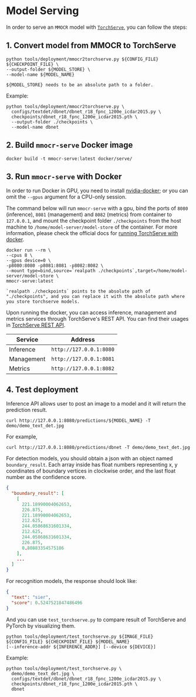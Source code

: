 # Model Serving

In order to serve an `MMOCR` model with [`TorchServe`](https://pytorch.org/serve/), you can follow the steps:

## 1. Convert model from MMOCR to TorchServe

```shell
python tools/deployment/mmocr2torchserve.py ${CONFIG_FILE} ${CHECKPOINT_FILE} \
--output-folder ${MODEL_STORE} \
--model-name ${MODEL_NAME}
```

```{note}
${MODEL_STORE} needs to be an absolute path to a folder.
```

Example:

```shell
python tools/deployment/mmocr2torchserve.py \
  configs/textdet/dbnet/dbnet_r18_fpnc_1200e_icdar2015.py \
  checkpoints/dbnet_r18_fpnc_1200e_icdar2015.pth \
  --output-folder ./checkpoints \
  --model-name dbnet
```

## 2. Build `mmocr-serve` Docker image

```shell
docker build -t mmocr-serve:latest docker/serve/
```

## 3. Run `mmocr-serve` with Docker

In order to run Docker in GPU, you need to install [nvidia-docker](https://docs.nvidia.com/datacenter/cloud-native/container-toolkit/install-guide.html); or you can omit the `--gpus` argument for a CPU-only session.

The command below will run `mmocr-serve` with a gpu, bind the ports of `8080` (inference),
`8081` (management) and `8082` (metrics) from container to `127.0.0.1`, and mount
the checkpoint folder `./checkpoints` from the host machine to `/home/model-server/model-store`
of the container. For more information, please check the official docs for [running TorchServe with docker](https://github.com/pytorch/serve/blob/master/docker/README.md#running-torchserve-in-a-production-docker-environment).

```shell
docker run --rm \
--cpus 8 \
--gpus device=0 \
-p8080:8080 -p8081:8081 -p8082:8082 \
--mount type=bind,source=`realpath ./checkpoints`,target=/home/model-server/model-store \
mmocr-serve:latest
```

```{note}
`realpath ./checkpoints` points to the absolute path of "./checkpoints", and you can replace it with the absolute path where you store torchserve models.
```

Upon running the docker, you can access inference, management and metrics services
through TorchServe's REST API.
You can find their usages in [TorchServe REST API](https://github.com/pytorch/serve/blob/master/docs/rest_api.md).

| Service           |  Address                                                            |
| ------------------- | ----------------------- |
| Inference | `http://127.0.0.1:8080` |
| Management | `http://127.0.0.1:8081` |
| Metrics | `http://127.0.0.1:8082` |



## 4. Test deployment

Inference API allows user to post an image to a model and it will return the prediction result.

```shell
curl http://127.0.0.1:8080/predictions/${MODEL_NAME} -T demo/demo_text_det.jpg
```

For example,

```shell
curl http://127.0.0.1:8080/predictions/dbnet -T demo/demo_text_det.jpg
```

For detection models, you should obtain a json with an object named `boundary_result`. Each array inside has float numbers representing x, y
coordinates of boundary vertices in clockwise order, and the last float number as the
confidence score.

```json
{
  "boundary_result": [
    [
      221.18990004062653,
      226.875,
      221.18990004062653,
      212.625,
      244.05868631601334,
      212.625,
      244.05868631601334,
      226.875,
      0.80883354575186
    ],
    ...
  ]
}
```

For recognition models, the response should look like:

```json
{
  "text": "sier",
  "score": 0.5247521847486496
}
```

And you can use `test_torchserve.py` to compare result of TorchServe and PyTorch by visualizing them.

```shell
python tools/deployment/test_torchserve.py ${IMAGE_FILE} ${CONFIG_FILE} ${CHECKPOINT_FILE} ${MODEL_NAME}
[--inference-addr ${INFERENCE_ADDR}] [--device ${DEVICE}]
```

Example:

```shell
python tools/deployment/test_torchserve.py \
  demo/demo_text_det.jpg \
  configs/textdet/dbnet/dbnet_r18_fpnc_1200e_icdar2015.py \
  checkpoints/dbnet_r18_fpnc_1200e_icdar2015.pth \
  dbnet
```
